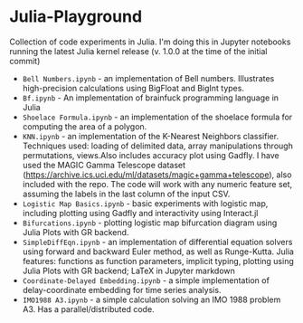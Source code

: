 # Julia-Playground
Collection of code experiments in Julia. I'm doing this in Jupyter notebooks running the latest Julia kernel release (v. 1.0.0 at the time of the initial commit)

* `Bell Numbers.ipynb` - an implementation of Bell numbers. Illustrates high-precision calculations using BigFloat and BigInt types.
* `Bf.ipynb` - An implementation of brainfuck programming language in Julia
* `Shoelace Formula.ipynb` - an implementation of the shoelace formula for computing the area of a polygon.
* `KNN.ipynb` - an implementation of the K-Nearest Neighbors classifier. Techniques used: loading of delimited data, array manipulations through permutations, views.Also includes accuracy plot using Gadfly. I have used the MAGIC Gamma Telescope dataset (https://archive.ics.uci.edu/ml/datasets/magic+gamma+telescope), also included with the repo. The code will work with any numeric feature set, assuming the labels in the last column of the input CSV.
* `Logistic Map Basics.ipynb` - basic experiments with logistic map, including plotting using Gadfly and interactivity using Interact.jl
* `Bifurcations.ipynb` - plotting logistic map bifurcation diagram using Julia Plots with GR backend.
* `SimpleDiffEqn.ipynb` - an implementation of differential equation solvers using forward and backward Euler method, as well as Runge-Kutta. Julia features: functions as function parameters, implicit typing, plotting using Julia Plots with GR backend; LaTeX in Jupyter markdown
* `Coordinate-Delayed Embedding.ipynb` - a simple implementation of delay-coordinate embedding for time series analysis.
* `IMO1988 A3.ipynb` - a simple calculation solving an IMO 1988 problem A3. Has a parallel/distributed code.

